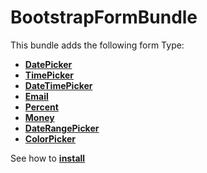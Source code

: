 BootstrapFormBundle
===================

This bundle adds the following form Type:

* [**DatePicker**][1]
* [**TimePicker**][2]
* [**DateTimePicker**][4]
* [**Email**][5]
* [**Percent**][6]
* [**Money**][9]
* [**DateRangePicker**][7]
* [**ColorPicker**][8]

See how to [**install**][3]

[1]: Resources/doc/02-DatePicker.md
[2]: Resources/doc/02-TimePicker.md
[3]: Resources/doc/01-installation.md
[4]: Resources/doc/02-DateTimePicker.md
[5]: Resources/doc/02-Email.md
[6]: Resources/doc/02-Percent.md
[7]: Resources/doc/02-DateRangePicker.md
[8]: Resources/doc/02-ColorPicker.md
[9]: Resources/doc/02-Money.md
